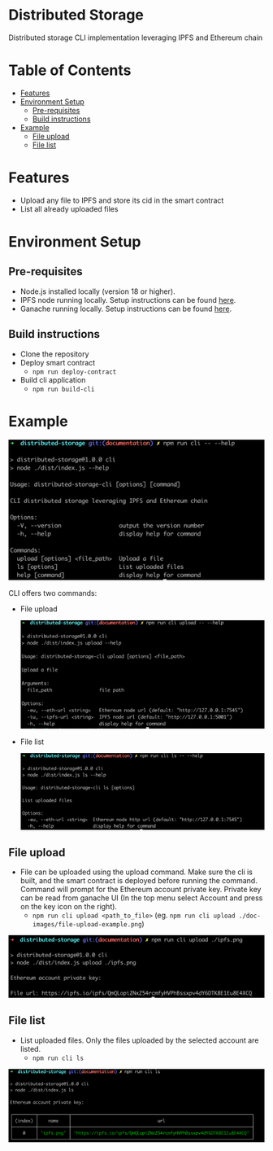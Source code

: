# Distributed Storage

Distributed storage CLI implementation leveraging IPFS and Ethereum chain

# Table of Contents

- [Features](#features)
- [Environment Setup](#environment-setup)
    - [Pre-requisites](#pre-requisites)
    - [Build instructions](#build-instructions)
- [Example](#example)
    - [File upload](#file-upload)
    - [File list](#file-list)

# Features

- Upload any file to IPFS and store its cid in the smart contract
- List all already uploaded files

# Environment Setup

## Pre-requisites
- Node.js installed locally (version 18 or higher).
- IPFS node running locally. Setup instructions can be found [here](https://docs.ipfs.tech/how-to/command-line-quick-start/#initialize-the-repository).
- Ganache running locally. Setup instructions can be found [here](https://trufflesuite.com/docs/ganache/quickstart/).

## Build instructions

- Clone the repository
- Deploy smart contract
    - `npm run deploy-contract`
- Build cli application
  - `npm run build-cli`

# Example

![file-upload-help](/doc-images/cmd-help.png)

CLI offers two commands:
  - File upload

    ![file-upload-help](/doc-images/upload-help.png)
  - File list

    ![file-list-help](/doc-images/ls-help.png)

## File upload

- File can be uploaded using the upload command. Make sure the cli is built, and the smart contract is deployed before running the command.
Command will prompt for the Ethereum account private key. Private key can be read from ganache UI (In the top menu select Account and press on the key icon on the right).
  - `npm run cli upload <path_to_file>` (eg. `npm run cli upload ./doc-images/file-upload-example.png`)

![file-upload](/doc-images/file-upload-example.png)

## File list
- List uploaded files. Only the files uploaded by the selected account are listed.
  - `npm run cli ls`

![file-upload](/doc-images/ls-example.png)
